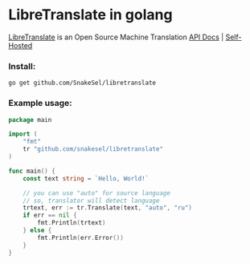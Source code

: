 # LibreTranslate in golang
[LibreTranslate](https://libretranslate.com) is an Open Source Machine Translation
[API Docs](https://libretranslate.com/docs) | [Self-Hosted](https://github.com/uav4geo/LibreTranslate)

### Install:
```
go get github.com/SnakeSel/libretranslate
```

### Example usage:

```go
package main

import (
    "fmt"
    tr "github.com/snakesel/libretranslate"
)

func main() {
    const text string = `Hello, World!`

    // you can use "auto" for source language
    // so, translator will detect language
    trtext, err := tr.Translate(text, "auto", "ru")
    if err == nil {
        fmt.Println(trtext)
    } else {
        fmt.Println(err.Error())
    }
}
```



